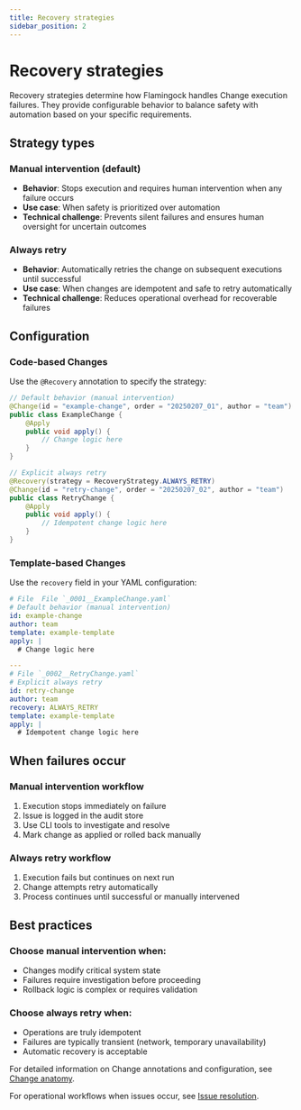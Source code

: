 ```yaml
---
title: Recovery strategies
sidebar_position: 2
---
```


# Recovery strategies

Recovery strategies determine how Flamingock handles Change execution failures. They provide configurable behavior to balance safety with automation based on your specific requirements.

## Strategy types

### Manual intervention (default)
- **Behavior**: Stops execution and requires human intervention when any failure occurs
- **Use case**: When safety is prioritized over automation
- **Technical challenge**: Prevents silent failures and ensures human oversight for uncertain outcomes

### Always retry
- **Behavior**: Automatically retries the change on subsequent executions until successful
- **Use case**: When changes are idempotent and safe to retry automatically
- **Technical challenge**: Reduces operational overhead for recoverable failures

## Configuration

### Code-based Changes

Use the `@Recovery` annotation to specify the strategy:

```java
// Default behavior (manual intervention)
@Change(id = "example-change", order = "20250207_01", author = "team")
public class ExampleChange {
    @Apply
    public void apply() {
        // Change logic here
    }
}

// Explicit always retry
@Recovery(strategy = RecoveryStrategy.ALWAYS_RETRY)
@Change(id = "retry-change", order = "20250207_02", author = "team")
public class RetryChange {
    @Apply
    public void apply() {
        // Idempotent change logic here
    }
}
```

### Template-based Changes

Use the `recovery` field in your YAML configuration:

```yaml
# File  File `_0001__ExampleChange.yaml`
# Default behavior (manual intervention)
id: example-change
author: team
template: example-template
apply: |
  # Change logic here

---
# File `_0002__RetryChange.yaml`
# Explicit always retry
id: retry-change
author: team
recovery: ALWAYS_RETRY
template: example-template
apply: |
  # Idempotent change logic here
```

## When failures occur

### Manual intervention workflow
1. Execution stops immediately on failure
2. Issue is logged in the audit store
3. Use CLI tools to investigate and resolve
4. Mark change as applied or rolled back manually

### Always retry workflow
1. Execution fails but continues on next run
2. Change attempts retry automatically
3. Process continues until successful or manually intervened

## Best practices

### Choose manual intervention when:
- Changes modify critical system state
- Failures require investigation before proceeding
- Rollback logic is complex or requires validation

### Choose always retry when:
- Operations are truly idempotent
- Failures are typically transient (network, temporary unavailability)
- Automatic recovery is acceptable

For detailed information on Change annotations and configuration, see [Change anatomy](../changes/anatomy-and-structure.md).

For operational workflows when issues occur, see [Issue resolution](issue-resolution.md).